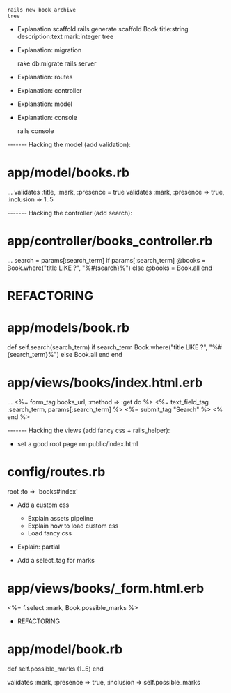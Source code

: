     rails new book_archive
    tree

* Explanation scaffold
    rails generate scaffold Book title:string description:text mark:integer
    tree

* Explanation: migration

    rake db:migrate
    rails server

* Explanation: routes
* Explanation: controller
* Explanation: model

* Explanation: console

    rails console

------- Hacking the model (add validation):
# app/model/books.rb
...
validates :title, :mark, :presence = true
validates :mark, :presence => true, :inclusion => 1..5

------- Hacking the controller (add search):
# app/controller/books_controller.rb
...
search = params[:search_term]
if params[:search_term]
  @books = Book.where("title LIKE ?", "%#{search}%")
else
  @books = Book.all
end

# REFACTORING

# app/models/book.rb
def self.search(search_term)
  if search_term
    Book.where("title LIKE ?", "%#{search_term}%")
  else
    Book.all
  end
end

# app/views/books/index.html.erb
...
<%= form_tag books_url, :method => :get do %>
  <%= text_field_tag :search_term, params[:search_term]  %>
  <%= submit_tag "Search" %>
<% end %>

------- Hacking the views (add fancy css + rails_helper):
* set a good root page
 rm public/index.html
# config/routes.rb
root :to => 'books#index'

* Add a custom css
  * Explain assets pipeline
  * Explain how to load custom css
  * Load fancy css

* Explain: partial

* Add a select_tag for marks
# app/views/books/_form.html.erb
<%= f.select :mark, Book.possible_marks %>

* REFACTORING
# app/model/book.rb
def self.possible_marks
  (1..5)
end

validates :mark, :presence => true, :inclusion => self.possible_marks
